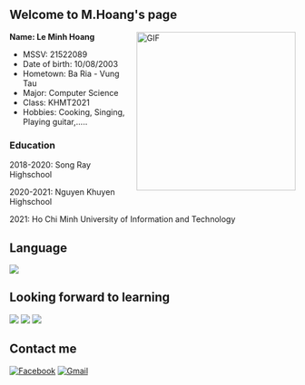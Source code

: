 ## Welcome to M.Hoang's page
**Name: Le Minh Hoang**
<img align="right" alt="GIF" height="280px" src="https://scontent.fvca1-4.fna.fbcdn.net/v/t39.30808-6/242220947_410766290448960_2916043068674845613_n.jpg?_nc_cat=109&ccb=1-5&_nc_sid=174925&_nc_ohc=z91dIHECqtwAX-jcKh7&tn=houL8m2Qhth700Ox&_nc_ht=scontent.fvca1-4.fna&oh=a3941e709a49b8277b5ca80aad6e080f&oe=61B6F56D" />
* MSSV: 21522089
* Date of birth: 10/08/2003
* Hometown: Ba Ria - Vung Tau
* Major: Computer Science
* Class: KHMT2021
* Hobbies: Cooking, Singing, Playing guitar,.....

### Education
2018-2020: Song Ray Highschool

2020-2021: Nguyen Khuyen Highschool

2021: Ho Chi Minh University of Information and Technology
## Language
<img src="https://img.shields.io/badge/c++%20-%2300599C.svg?&style=for-the-badge&logo=c%2B%2B&ogoColor=white"/>

## Looking forward to learning
<img src="https://img.shields.io/badge/html5%20-%23E34F26.svg?&style=for-the-badge&logo=html5&logoColor=white"/> <img src="https://img.shields.io/badge/css3%20-%231572B6.svg?&style=for-the-badge&logo=css3&logoColor=white"/> <img src="https://img.shields.io/badge/python%20-%2314354C.svg?&style=for-the-badge&logo=python&logoColor=white"/>

## Contact me
[![Facebook](https://img.shields.io/badge/Facebook-%231877F2.svg?style=for-the-badge&logo=Facebook&logoColor=white)](https://www.facebook.com/lmhoang1008/)
[![Gmail](https://img.shields.io/badge/Gmail-D14836?style=for-the-badge&logo=gmail&logoColor=white)](mailto:21522089@gm.uit.edu.vn)
